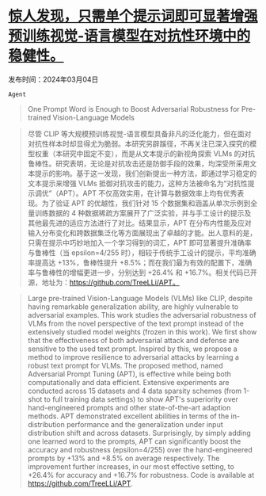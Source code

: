 # [惊人发现，只需单个提示词即可显著增强预训练视觉-语言模型在对抗性环境中的稳健性。](https://arxiv.org/abs/2403.01849)

发布时间：2024年03月04日

`Agent`

> One Prompt Word is Enough to Boost Adversarial Robustness for Pre-trained Vision-Language Models

> 尽管 CLIP 等大规模预训练视觉-语言模型具备非凡的泛化能力，但在面对对抗性样本时却显得尤为脆弱。本研究另辟蹊径，不再关注已深入探究的模型权重（本研究中固定不变），而是从文本提示的新视角探索 VLMs 的对抗鲁棒性。研究表明，无论是对抗攻击还是防御手段的效果，均深受所采用文本提示的影响。基于这一发现，我们创新提出一种方法，即通过学习稳定的文本提示来增强 VLMs 抵御对抗攻击的能力，这种方法被命名为“对抗性提示调优”（APT）。APT 不仅高效实用，在计算与数据效率上均有优秀表现。为了验证 APT 的优越性，我们针对 15 个数据集和涵盖从单次示例到全量训练数据的 4 种数据稀疏方案展开了广泛实验，并与手工设计的提示及其他最先进的适应方法进行了对比。结果显示，APT 在分布内性能及应对输入分布变化和跨数据集泛化等方面展现出了卓越的才能。出人意料的是，只需在提示中巧妙地加入一个学习得到的词汇，APT 即可显著提升准确率与鲁棒性（当 epsilon=4/255 时），相较于传统手工设计的提示，平均准确率提高达 +13%，鲁棒性提升 +8.5%；而在我们最为有效的配置下，准确率与鲁棒性的增幅更进一步，分别达到 +26.4% 和 +16.7%。相关代码已开源，地址为：https://github.com/TreeLLi/APT。

> Large pre-trained Vision-Language Models (VLMs) like CLIP, despite having remarkable generalization ability, are highly vulnerable to adversarial examples. This work studies the adversarial robustness of VLMs from the novel perspective of the text prompt instead of the extensively studied model weights (frozen in this work). We first show that the effectiveness of both adversarial attack and defense are sensitive to the used text prompt. Inspired by this, we propose a method to improve resilience to adversarial attacks by learning a robust text prompt for VLMs. The proposed method, named Adversarial Prompt Tuning (APT), is effective while being both computationally and data efficient. Extensive experiments are conducted across 15 datasets and 4 data sparsity schemes (from 1-shot to full training data settings) to show APT's superiority over hand-engineered prompts and other state-of-the-art adaption methods. APT demonstrated excellent abilities in terms of the in-distribution performance and the generalization under input distribution shift and across datasets. Surprisingly, by simply adding one learned word to the prompts, APT can significantly boost the accuracy and robustness (epsilon=4/255) over the hand-engineered prompts by +13% and +8.5% on average respectively. The improvement further increases, in our most effective setting, to +26.4% for accuracy and +16.7% for robustness. Code is available at https://github.com/TreeLLi/APT.